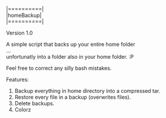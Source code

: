 |==========|  
|homeBackup|  
|==========|  

Version 1.0  

A simple script that backs up your entire home folder  
...  
unfortunatly into a folder also in your home folder. :P  

Feel free to correct any silly bash mistakes.  

Features:  
1) Backup everything in home directory into a compressed tar.  
2) Restore every file in a backup (overwrites files).  
3) Delete backups.  
4) Colorz  
